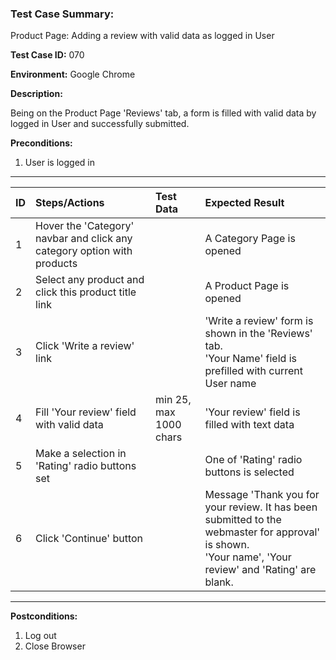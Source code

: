 
### Test Case Summary:

Product Page: Adding a review with valid data as logged in User

**Test Case ID:** 070

**Environment:** Google Chrome

**Description:**

Being on the Product Page 'Reviews' tab, a form is filled with valid data by logged in User and successfully submitted.

**Preconditions:**
1. User is logged in

---

|      ID       | Steps/Actions |  Test Data  | Expected Result |
| ------------- |:------------- | :---------  | :--------------  |
|       1       | Hover the 'Category' navbar and click any category option with products |             | A Category Page is opened |
|       2       | Select any product and click this product title link |             | A Product Page is opened |
|       3       | Click 'Write a review' link |             | 'Write a review' form is shown in the 'Reviews' tab.<br> 'Your Name' field is prefilled with current User name |
|       4       | Fill 'Your review' field with valid data | min 25, max 1000 chars | 'Your review' field is filled with text data |
|       5       | Make a selection in 'Rating' radio buttons set |             | One of 'Rating' radio buttons is selected |
|       6       | Click 'Continue' button |             | Message 'Thank you for your review. It has been submitted to the webmaster for approval' is shown.<br> 'Your name', 'Your review' and 'Rating' are blank. |

---

**Postconditions:**
1. Log out
2. Close Browser
